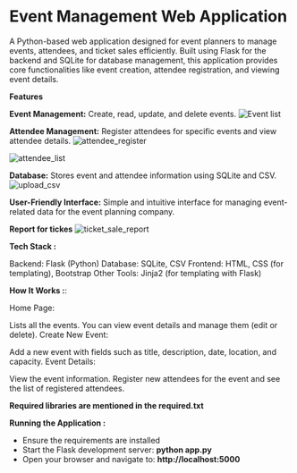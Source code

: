 # Event Management Web Application


A Python-based web application designed for event planners to manage events, attendees, and ticket sales efficiently. Built using Flask for the backend and SQLite for database management, this application provides core functionalities like event creation, attendee registration, and viewing event details.

**Features**


**Event Management:** Create, read, update, and delete events.
![Event list](https://github.com/user-attachments/assets/fedc26a3-9566-41e9-88a1-86642edba006)

**Attendee Management:** Register attendees for specific events and view attendee details.
![attendee_register](https://github.com/user-attachments/assets/f9011722-0fe6-48a5-9603-b11321865a1d)

![attendee_list](https://github.com/user-attachments/assets/a71d28d1-bc2d-4c48-9763-a5179e2608de)

**Database:** Stores event and attendee information using SQLite and CSV.
![upload_csv](https://github.com/user-attachments/assets/d6c72101-99ae-4e0e-9fe8-3c359059dc84)


**User-Friendly Interface:** Simple and intuitive interface for managing event-related data for the event planning company.

**Report for tickes**
![ticket_sale_report](https://github.com/user-attachments/assets/5105383b-3bf4-441b-a67a-4b1b26402331)


**Tech Stack :**


Backend: Flask (Python)
Database: SQLite, CSV
Frontend: HTML, CSS (for templating), Bootstrap
Other Tools: Jinja2 (for templating with Flask)

**How It Works :**:


Home Page:


Lists all the events.
You can view event details and manage them (edit or delete).
Create New Event:

Add a new event with fields such as title, description, date, location, and capacity.
Event Details:

View the event information.
Register new attendees for the event and see the list of registered attendees.

**Required libraries are mentioned in the required.txt**


**Running the Application :**


+ Ensure the requirements are installed
+ Start the Flask development server:  **python app.py**
+ Open your browser and navigate to: **http://localhost:5000**
